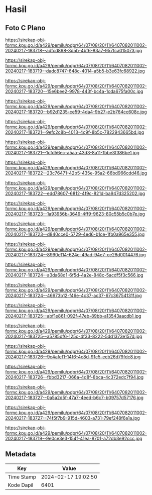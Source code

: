 # Hasil

## Foto C Plano

https://sirekap-obj-formc.kpu.go.id/a429/pemilu/pdpr/64/07/08/20/11/6407082011002-20240217-183718--adfcd898-3d5b-4bf6-83a7-957fca015073.jpg

https://sirekap-obj-formc.kpu.go.id/a429/pemilu/pdpr/64/07/08/20/11/6407082011002-20240217-183719--dadc8747-648c-4014-a5b5-b3e63fc68922.jpg

https://sirekap-obj-formc.kpu.go.id/a429/pemilu/pdpr/64/07/08/20/11/6407082011002-20240217-183720--15e6bee2-9978-443f-bc4a-1cda675fa00c.jpg

https://sirekap-obj-formc.kpu.go.id/a429/pemilu/pdpr/64/07/08/20/11/6407082011002-20240217-183720--b92d1235-ce59-4da4-9b27-e2b764cc608c.jpg

https://sirekap-obj-formc.kpu.go.id/a429/pemilu/pdpr/64/07/08/20/11/6407082011002-20240217-183721--9efc2c8b-4013-4c9f-8b5c-7822943665bd.jpg

https://sirekap-obj-formc.kpu.go.id/a429/pemilu/pdpr/64/07/08/20/11/6407082011002-20240217-183721--1cfd56ec-a5aa-43d3-8a11-1bbe3f386be1.jpg

https://sirekap-obj-formc.kpu.go.id/a429/pemilu/pdpr/64/07/08/20/11/6407082011002-20240217-183722--23c76471-42b5-435e-95a2-66bd966cdd46.jpg

https://sirekap-obj-formc.kpu.go.id/a429/pemilu/pdpr/64/07/08/20/11/6407082011002-20240217-183722--edd78607-6812-4f9c-821d-ba947d325202.jpg

https://sirekap-obj-formc.kpu.go.id/a429/pemilu/pdpr/64/07/08/20/11/6407082011002-20240217-183723--1a93956b-3649-4ff9-9623-80c55b5c0b7e.jpg

https://sirekap-obj-formc.kpu.go.id/a429/pemilu/pdpr/64/07/08/20/11/6407082011002-20240217-183723--d840cce0-5729-4ed6-b1ce-1fb0a965e355.jpg

https://sirekap-obj-formc.kpu.go.id/a429/pemilu/pdpr/64/07/08/20/11/6407082011002-20240217-183724--8990e114-624e-49ad-94e7-ce28d0014476.jpg

https://sirekap-obj-formc.kpu.go.id/a429/pemilu/pdpr/64/07/08/20/11/6407082011002-20240217-183724--a3da68d1-6f5d-4a2e-848c-5acdf5f3c566.jpg

https://sirekap-obj-formc.kpu.go.id/a429/pemilu/pdpr/64/07/08/20/11/6407082011002-20240217-183724--46973b12-f46e-4c37-ac37-67c36754131f.jpg

https://sirekap-obj-formc.kpu.go.id/a429/pemilu/pdpr/64/07/08/20/11/6407082011002-20240217-183725--abf1e861-092f-47eb-89bb-a13543aacdb1.jpg

https://sirekap-obj-formc.kpu.go.id/a429/pemilu/pdpr/64/07/08/20/11/6407082011002-20240217-183725--a5785df6-125c-4f33-8222-5dd1373e157d.jpg

https://sirekap-obj-formc.kpu.go.id/a429/pemilu/pdpr/64/07/08/20/11/6407082011002-20240217-183726--9c4afef1-14f6-4c8d-91c5-eeb26d79fdc8.jpg

https://sirekap-obj-formc.kpu.go.id/a429/pemilu/pdpr/64/07/08/20/11/6407082011002-20240217-183726--fbbd3217-066a-4d8f-8bca-4c372edc7f94.jpg

https://sirekap-obj-formc.kpu.go.id/a429/pemilu/pdpr/64/07/08/20/11/6407082011002-20240217-183727--0a5a2d5f-47a7-4eed-b6c7-b09757d57176.jpg

https://sirekap-obj-formc.kpu.go.id/a429/pemilu/pdpr/64/07/08/20/11/6407082011002-20240217-183727--74f5f7b9-915d-4603-a731-79ef248f6a1a.jpg

https://sirekap-obj-formc.kpu.go.id/a429/pemilu/pdpr/64/07/08/20/11/6407082011002-20240217-183719--9e0ce3e3-154f-41ea-8701-a72db3e92ccc.jpg


## Metadata

| Key        | Value               |
| ---------- | ------------------- |
| Time Stamp | 2024-02-17 19:02:50 |
| Kode Dapil | 6401                |



